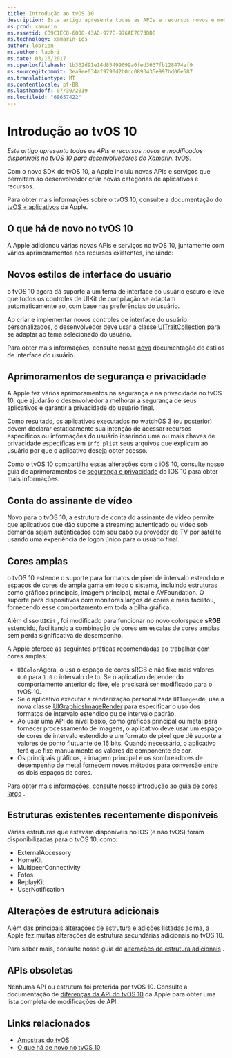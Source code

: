 ```yaml
---
title: Introdução ao tvOS 10
description: Este artigo apresenta todas as APIs e recursos novos e modificados disponíveis no tvOS 10 para desenvolvedores do Xamarin. tvOS.
ms.prod: xamarin
ms.assetid: CB9C1EC8-6008-43AD-977E-976AE7C73DD8
ms.technology: xamarin-ios
author: lobrien
ms.author: laobri
ms.date: 03/16/2017
ms.openlocfilehash: 1b362d91e14d85499099a0fed3637fb128474ef9
ms.sourcegitcommit: 3ea9ee034af9790d2b0dc0893435e997bd06e587
ms.translationtype: MT
ms.contentlocale: pt-BR
ms.lasthandoff: 07/30/2019
ms.locfileid: "68657422"
---
```

# <a name="introduction-to-tvos-10"></a>Introdução ao tvOS 10

_Este artigo apresenta todas as APIs e recursos novos e modificados disponíveis no tvOS 10 para desenvolvedores do Xamarin. tvOS._

Com o novo SDK do tvOS 10, a Apple incluiu novas APIs e serviços que permitem ao desenvolvedor criar novas categorias de aplicativos e recursos. 

Para obter mais informações sobre o tvOS 10, consulte a documentação do [tvOS + aplicativos](https://developer.apple.com/tvos/) da Apple.

## <a name="whats-new-in-tvos-10"></a>O que há de novo no tvOS 10

A Apple adicionou várias novas APIs e serviços no tvOS 10, juntamente com vários aprimoramentos nos recursos existentes, incluindo:

## <a name="new-user-interface-styles"></a>Novos estilos de interface do usuário

o tvOS 10 agora dá suporte a um tema de interface do usuário escuro e leve que todos os controles de UIKit de compilação se adaptam automaticamente ao, com base nas preferências do usuário.

Ao criar e implementar novos controles de interface do usuário personalizados, o desenvolvedor deve usar a classe [UITraitCollection](https://developer.apple.com/reference/uikit/uitraitcollection) para se adaptar ao tema selecionado do usuário.

Para obter mais informações, consulte nossa [nova](~/ios/tvos/platform/user-interface-styles.md) documentação de estilos de interface do usuário.

## <a name="security-and-privacy-enhancements"></a>Aprimoramentos de segurança e privacidade

A Apple fez vários aprimoramentos na segurança e na privacidade no tvOS 10, que ajudarão o desenvolvedor a melhorar a segurança de seus aplicativos e garantir a privacidade do usuário final.

Como resultado, os aplicativos executados no watchOS 3 (ou posterior) devem declarar estaticamente sua intenção de acessar recursos específicos ou informações do usuário inserindo uma ou mais chaves de privacidade específicas em `Info.plist` seus arquivos que explicam ao usuário por que o aplicativo deseja obter acesso.

Como o tvOS 10 compartilha essas alterações com o iOS 10, consulte nosso guia de aprimoramentos de [segurança e privacidade](~/ios/app-fundamentals/security-privacy.md) do IOS 10 para obter mais informações.

## <a name="video-subscriber-account"></a>Conta do assinante de vídeo

Novo para o tvOS 10, a estrutura de conta do assinante de vídeo permite que aplicativos que dão suporte a streaming autenticado ou vídeo sob demanda sejam autenticados com seu cabo ou provedor de TV por satélite usando uma experiência de logon único para o usuário final.

<!--To find out more, please see our [Video Subscriber Account](~/ios/platform-features/introduction-to-ios10/video-subscriber-account/) guide.-->

## <a name="wide-color"></a>Cores amplas

o tvOS 10 estende o suporte para formatos de pixel de intervalo estendido e espaços de cores de ampla gama em todo o sistema, incluindo estruturas como gráficos principais, imagem principal, metal e AVFoundation. O suporte para dispositivos com monitores largos de cores é mais facilitou, fornecendo esse comportamento em toda a pilha gráfica.

Além disso `UIKit` , foi modificado para funcionar no novo colorspace **sRGB** estendido, facilitando a combinação de cores em escalas de cores amplas sem perda significativa de desempenho.

A Apple oferece as seguintes práticas recomendadas ao trabalhar com cores amplas:

- `UIColor`Agora, o usa o espaço de cores sRGB e não fixe mais valores `0.0` para `1.0` o intervalo de to. Se o aplicativo depender do comportamento anterior do fixe, ele precisará ser modificado para o tvOS 10.
- Se o aplicativo executar a renderização personalizada `UIImages`de, use a nova classe [UIGraphicsImageRender](https://developer.apple.com/reference/uikit/uigraphicsimagerenderer) para especificar o uso dos formatos de intervalo estendido ou de intervalo padrão.
- Ao usar uma API de nível baixo, como gráficos principal ou metal para fornecer processamento de imagens, o aplicativo deve usar um espaço de cores de intervalo estendido e um formato de pixel que dê suporte a valores de ponto flutuante de 16 bits. Quando necessário, o aplicativo terá que fixe manualmente os valores de componente de cor.
- Os principais gráficos, a imagem principal e os sombreadores de desempenho de metal fornecem novos métodos para conversão entre os dois espaços de cores.

Para obter mais informações, consulte nosso [introdução ao guia de cores largo](~/ios/platform/wide-color.md) .

## <a name="newly-available-existing-frameworks"></a>Estruturas existentes recentemente disponíveis

Várias estruturas que estavam disponíveis no iOS (e não tvOS) foram disponibilizadas para o tvOS 10, como:

- ExternalAccessory
- HomeKit
- MultipeerConnectivity
- Fotos
- ReplayKit
- UserNotification

## <a name="additional-framework-changes"></a>Alterações de estrutura adicionais

Além das principais alterações de estrutura e adições listadas acima, a Apple fez muitas alterações de estrutura secundárias adicionais no tvOS 10.

Para saber mais, consulte nosso guia de [alterações de estrutura adicionais](~/ios/tvos/platform/introduction-to-tvos10/additional-framework-changes.md) .

## <a name="deprecated-apis"></a>APIs obsoletas

Nenhuma API ou estrutura foi preterida por tvOS 10. Consulte a documentação de [diferenças da API do tvOS 10](https://developer.apple.com/library/prerelease/content/releasenotes/General/tvOS10APIDiffs/index.html) da Apple para obter uma lista completa de modificações de API.



## <a name="related-links"></a>Links relacionados

- [Amostras do tvOS](https://docs.microsoft.com/samples/browse/?products=xamarin&term=Xamarin.iOS+tvOS)
- [O que há de novo no tvOS 10](https://developer.apple.com/library/prerelease/content/releasenotes/General/WhatsNewinTVOS/Articles/tvOS10.html#//apple_ref/doc/uid/TP40017259-SW1)
